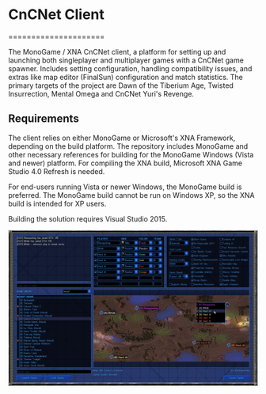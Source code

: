 # CnCNet Client #
=====================

The MonoGame / XNA CnCNet client, a platform for setting up and launching both singleplayer and multiplayer games with a CnCNet game spawner. Includes setting configuration, handling compatibility issues, and extras like map editor (FinalSun) configuration and match statistics. The primary targets of the project are Dawn of the Tiberium Age, Twisted Insurrection, Mental Omega and CnCNet Yuri's Revenge.

Requirements
------------

The client relies on either MonoGame or Microsoft's XNA Framework, depending on the build platform. The repository includes MonoGame and other necessary references for building for the MonoGame Windows (Vista and newer) platform. For compiling the XNA build, Microsoft XNA Game Studio 4.0 Refresh is needed.


For end-users running Vista or newer Windows, the MonoGame build is preferred. The MonoGame build cannot be run on Windows XP, so the XNA build is intended for XP users.


Building the solution requires Visual Studio 2015.

![Screenshot](cncnetgamelobby.png?raw=true "CnCNet Game Lobby")
